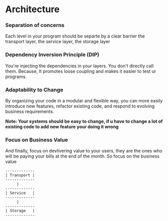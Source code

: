 # Architecture

### Separation of concerns
Each level in your program should be separte by a clear barrier the transport layer, the service layer, the storage layer

### Dependency Inversion Principle (DIP)
You're injecting the dependencies in your layers. You don't directly call them.
Because, It promotes loose coupling and makes it easier to test ur programs.

### Adaptability to Change
By organizing your code in a modular and flexible way, you can more easily introduce new features, refactor existing code, and respond to evolving business requirements.

**Note: Your systems should be easy to change, if u have to change a lot of existing code to add new feature your doing it wrong**

### Focus on Business Value
And finally, focus on devlivering value to your users, they are the ones who will be paying your bills at the end of the month. So focus on the business value

    -------------
    | Transport |
    -------------
         |
    -------------
    | Service   |
    -------------
         |
    -------------
    | Storage   |
    -------------
